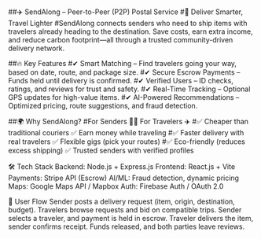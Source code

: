 ##✈️ SendAlong – Peer-to-Peer (P2P) Postal Service
#🚀 Deliver Smarter, Travel Lighter
#SendAlong connects senders who need to ship items with travelers already heading to the destination. Save costs, earn extra income, and reduce carbon footprint—all through a trusted community-driven delivery network.

##🔥 Key Features
#✔ Smart Matching – Find travelers going your way, based on date, route, and package size.
#✔ Secure Escrow Payments – Funds held until delivery is confirmed.
#✔ Verified Users – ID checks, ratings, and reviews for trust and safety.
#✔ Real-Time Tracking – Optional GPS updates for high-value items.
#✔ AI-Powered Recommendations – Optimized pricing, route suggestions, and fraud detection.

##🌍 Why SendAlong?
#For Senders 🧑‍💼	For Travelers ✈️
#✅ Cheaper than traditional couriers	✅ Earn money while traveling
#✅ Faster delivery with real travelers	✅ Flexible gigs (pick your routes)
#✅ Eco-friendly (reduces excess shipping)	✅ Trusted senders with verified profiles

🛠 Tech Stack
Backend: Node.js + Express.js
Frontend: React.js + Vite
Payments: Stripe API (Escrow)
AI/ML: Fraud detection, dynamic pricing
Maps: Google Maps API / Mapbox
Auth: Firebase Auth / OAuth 2.0


🚀 User Flow
Sender posts a delivery request (item, origin, destination, budget).
Travelers browse requests and bid on compatible trips.
Sender selects a traveler, and payment is held in escrow.
Traveler delivers the item, sender confirms receipt.
Funds released, and both parties leave reviews.


